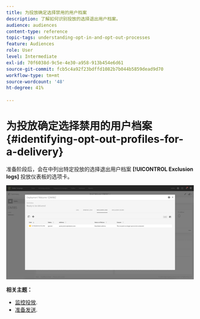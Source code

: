```yaml
---
title: 为投放确定选择禁用的用户档案
description: 了解如何识别投放的选择退出用户档案。
audience: audiences
content-type: reference
topic-tags: understanding-opt-in-and-opt-out-processes
feature: Audiences
role: User
level: Intermediate
exl-id: 70f6038d-9c5e-4e30-a958-913b454e6d61
source-git-commit: fcb5c4a92f23bdffd1082b7b044b5859dead9d70
workflow-type: tm+mt
source-wordcount: '48'
ht-degree: 41%

---
```


# 为投放确定选择禁用的用户档案{#identifying-opt-out-profiles-for-a-delivery}

准备阶段后，会在中列出特定投放的选择退出用户档案 **[!UICONTROL Exclusion logs]** 投放仪表板的选项卡。

![](assets/exclusion_blocklisting.png)

**相关主题：**

* [监控投放](../../sending/using/monitoring-a-delivery.md#exclusion-logs).
* [准备发送](../../sending/using/preparing-the-send.md).
